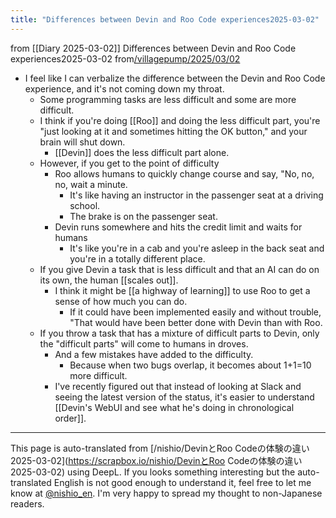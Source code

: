 ```yaml
---
title: "Differences between Devin and Roo Code experiences2025-03-02"
---
```


from  [[Diary 2025-03-02]]
Differences between Devin and Roo Code experiences2025-03-02
from[/villagepump/2025/03/02](https://scrapbox.io/villagepump/2025/03/02)
- I feel like I can verbalize the difference between the Devin and Roo Code experience, and it's not coming down my throat.
    - Some programming tasks are less difficult and some are more difficult.
    - I think if you're doing [[Roo]] and doing the less difficult part, you're "just looking at it and sometimes hitting the OK button," and your brain will shut down.
        - [[Devin]] does the less difficult part alone.
    - However, if you get to the point of difficulty
        - Roo allows humans to quickly change course and say, "No, no, no, wait a minute.
            - It's like having an instructor in the passenger seat at a driving school.
            - The brake is on the passenger seat.
        - Devin runs somewhere and hits the credit limit and waits for humans
            - It's like you're in a cab and you're asleep in the back seat and you're in a totally different place.
    - If you give Devin a task that is less difficult and that an AI can do on its own, the human [[scales out]].
        - I think it might be [[a highway of learning]] to use Roo to get a sense of how much you can do.
            - If it could have been implemented easily and without trouble, "That would have been better done with Devin than with Roo.
    - If you throw a task that has a mixture of difficult parts to Devin, only the "difficult parts" will come to humans in droves.
        - And a few mistakes have added to the difficulty.
            - Because when two bugs overlap, it becomes about 1+1=10 more difficult.
        - I've recently figured out that instead of looking at Slack and seeing the latest version of the status, it's easier to understand [[Devin's WebUI and see what he's doing in chronological order]].


---
This page is auto-translated from [/nishio/DevinとRoo Codeの体験の違い2025-03-02](https://scrapbox.io/nishio/DevinとRoo Codeの体験の違い2025-03-02) using DeepL. If you looks something interesting but the auto-translated English is not good enough to understand it, feel free to let me know at [@nishio_en](https://twitter.com/nishio_en). I'm very happy to spread my thought to non-Japanese readers.